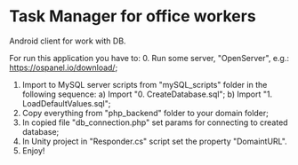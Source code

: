 # Task Manager for office workers
  Android client for work with DB.

For run this application you have to:
0. Run some server, "OpenServer", e.g.: https://ospanel.io/download/;
1. Import to MySQL server scripts from "mySQL_scripts" folder in the following sequence:
  а) Import "0. CreateDatabase.sql";
  b) Import "1. LoadDefaultValues.sql";
2. Copy everything from "php_backend" folder to your domain folder;
3. In copied file "db_connection.php" set params for connecting to created database;
4. In Unity project in "Responder.cs" script set the property "DomaintURL".
5. Enjoy!
